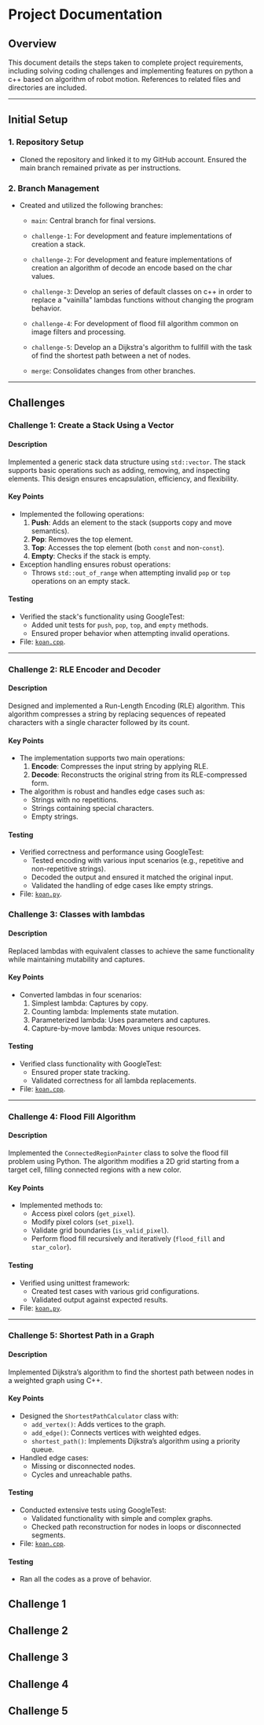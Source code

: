 # **Project Documentation**

## **Overview**
This document details the steps taken to complete project requirements, including solving coding challenges and implementing features on python a c++ based on algorithm of robot motion. References to related files and directories are included.

---

## **Initial Setup**

### **1. Repository Setup**
- Cloned the repository and linked it to my GitHub account. Ensured the main branch remained private as per instructions.

### **2. Branch Management**
- Created and utilized the following branches:
  - `main`: Central branch for final versions.
  - `challenge-1`: For development and feature implementations of creation a stack.

  - `challenge-2`: For development and feature implementations of creation an algorithm of decode an encode based on the char values.

  - `challenge-3`: Develop an series of default classes on c++ in order to replace a "vainilla" lambdas functions without changing the program behavior.

  - `challenge-4`: For development of flood fill algorithm common on image filters and processing.
  - `challenge-5`: Develop an a Dijkstra's algorithm to fullfill with the task of find the shortest path between a net of nodes.
  - `merge`: Consolidates changes from other branches.

---

## **Challenges**

### **Challenge 1: Create a Stack Using a Vector**
#### **Description**
Implemented a generic stack data structure using `std::vector`. The stack supports basic operations such as adding, removing, and inspecting elements. This design ensures encapsulation, efficiency, and flexibility.

#### **Key Points**
- Implemented the following operations:
  1. **Push**: Adds an element to the stack (supports copy and move semantics).
  2. **Pop**: Removes the top element.
  3. **Top**: Accesses the top element (both `const` and non-`const`).
  4. **Empty**: Checks if the stack is empty.
- Exception handling ensures robust operations:
  - Throws `std::out_of_range` when attempting invalid `pop` or `top` operations on an empty stack.

#### **Testing**
- Verified the stack's functionality using GoogleTest:
  - Added unit tests for `push`, `pop`, `top`, and `empty` methods.
  - Ensured proper behavior when attempting invalid operations.
- File: [`koan.cpp`](challenges/1_cpp_creating_a_stack/koan.cpp).

---

### **Challenge 2: RLE Encoder and Decoder**
#### **Description**
Designed and implemented a Run-Length Encoding (RLE) algorithm. This algorithm compresses a string by replacing sequences of repeated characters with a single character followed by its count.

#### **Key Points**
- The implementation supports two main operations:
  1. **Encode**: Compresses the input string by applying RLE.
  2. **Decode**: Reconstructs the original string from its RLE-compressed form.
- The algorithm is robust and handles edge cases such as:
  - Strings with no repetitions.
  - Strings containing special characters.
  - Empty strings.

#### **Testing**
- Verified correctness and performance using GoogleTest:
  - Tested encoding with various input scenarios (e.g., repetitive and non-repetitive strings).
  - Decoded the output and ensured it matched the original input.
  - Validated the handling of edge cases like empty strings.
- File: [`koan.py`](challenges/2_python_rle_encoder/koan.py).

### **Challenge 3: Classes with lambdas**
#### **Description**
Replaced lambdas with equivalent classes to achieve the same functionality while maintaining mutability and captures.

#### **Key Points**
- Converted lambdas in four scenarios:
  1. Simplest lambda: Captures by copy.
  2. Counting lambda: Implements state mutation.
  3. Parameterized lambda: Uses parameters and captures.
  4. Capture-by-move lambda: Moves unique resources.

#### **Testing**
- Verified class functionality with GoogleTest:
  - Ensured proper state tracking.
  - Validated correctness for all lambda replacements.
- File: [`koan.cpp`](challenges/3_cpp_understanding_lambdas/koan.cpp).

---

### **Challenge 4: Flood Fill Algorithm**
#### **Description**
Implemented the `ConnectedRegionPainter` class to solve the flood fill problem using Python. The algorithm modifies a 2D grid starting from a target cell, filling connected regions with a new color.

#### **Key Points**
- Implemented methods to:
  - Access pixel colors (`get_pixel`).
  - Modify pixel colors (`set_pixel`).
  - Validate grid boundaries (`is_valid_pixel`).
  - Perform flood fill recursively and iteratively (`flood_fill` and `star_color`).

#### **Testing**
- Verified using unittest framework:
  - Created test cases with various grid configurations.
  - Validated output against expected results.
- File: [`koan.py`](challenges/4_python_flood_fill/koan.py).

---

### **Challenge 5: Shortest Path in a Graph**
#### **Description**
Implemented Dijkstra’s algorithm to find the shortest path between nodes in a weighted graph using C++.

#### **Key Points**
- Designed the `ShortestPathCalculator` class with:
  - `add_vertex()`: Adds vertices to the graph.
  - `add_edge()`: Connects vertices with weighted edges.
  - `shortest_path()`: Implements Dijkstra’s algorithm using a priority queue.
- Handled edge cases:
  - Missing or disconnected nodes.
  - Cycles and unreachable paths.

#### **Testing**
- Conducted extensive tests using GoogleTest:
  - Validated functionality with simple and complex graphs.
  - Checked path reconstruction for nodes in loops or disconnected segments.
- File: [`koan.cpp`](challenges/5_cpp_algorithmic_life/koan.cpp).


#### **Testing**
- Ran all the codes as a prove of behavior.

## Challenge 1
## Challenge 2
## Challenge 3
## Challenge 4
## Challenge 5